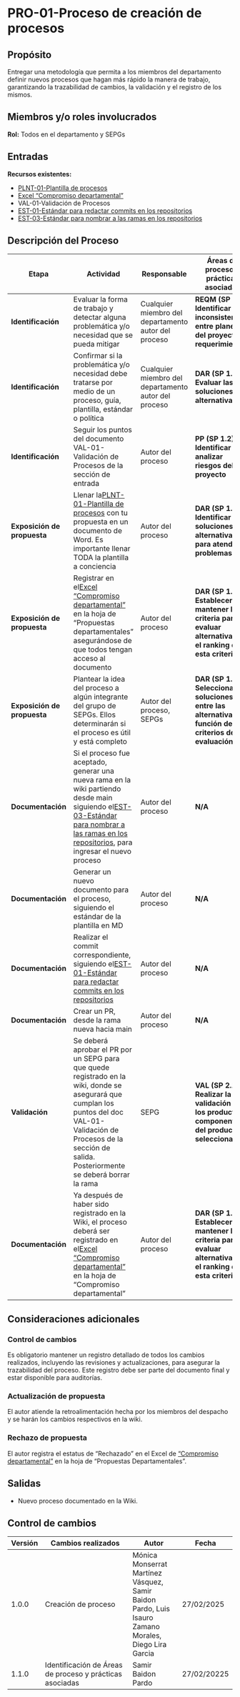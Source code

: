 # PRO-01-Proceso de creación de procesos

## Propósito

Entregar una metodología que permita a los miembros del departamento definir nuevos procesos que hagan más rápido la manera de trabajo, garantizando la trazabilidad de cambios, la validación y el registro de los mismos.

## Miembros y/o roles involucrados

**Rol:** Todos en el departamento y SEPGs

## Entradas

**Recursos existentes:**

- [PLNT-01-Plantilla de procesos](https://pix3l-it.github.io/Wiki/docs/plnt-01-plantilla-de-procesos)
- [Excel “Compromiso departamental”](https://docs.google.com/spreadsheets/d/1RRB6jh7V_bR9adNpOoehV3PxprRBelh4XOofEedCx2c/edit?usp=sharing)
- VAL-01-Validación de Procesos
- [EST-01-Estándar para redactar commits en los repositorios](https://pix3l-it.github.io/Wiki/docs/estandares/est-01-redactar-commits/)
- [EST-03-Estándar para nombrar a las ramas en los repositorios](https://pix3l-it.github.io/Wiki/docs/estandares/est-03-nombrar-ramas)

## Descripción del Proceso

| Etapa                              | Actividad                                                                                                                                                                                                                                                                  | Responsable                                          | Áreas de proceso y prácticas asociadas                                                                          |
| ---------------------------------- | -------------------------------------------------------------------------------------------------------------------------------------------------------------------------------------------------------------------------------------------------------------------------- | ---------------------------------------------------- | ----------------------------------------------------------------------------------------------------------------- |
| **Identificación**          | Evaluar la forma de trabajo y detectar alguna problemática y/o necesidad que se pueda mitigar                                                                                                                                                                             | Cualquier miembro del departamento autor del proceso | **REQM (SP 1.5) Identificar inconsistencias entre planes del proyecto y requerimientos**                    |
| **Identificación**          | Confirmar si la problemática y/o necesidad debe tratarse por medio de un proceso, guía, plantilla, estándar o política                                                                                                                                                 | Cualquier miembro del departamento autor del proceso | **DAR (SP 1.5) Evaluar las soluciones alternativas.**                                                       |
| **Identificación**          | Seguir los puntos del documento VAL-01-Validación de Procesos de la sección de entrada                                                                                                                                                                                   | Autor del proceso                                    | **PP (SP 1.2) Identificar y analizar riesgos del proyecto**                                                 |
| **Exposición de propuesta** | Llenar la[PLNT-01-Plantilla de procesos](https://pix3l-it.github.io/Wiki/docs/plnt-01-plantilla-de-procesos) con tu propuesta en un documento de Word. Es importante llenar TODA la plantilla a conciencia                                                                    | Autor del proceso                                    | **DAR (SP 1.3) Identificar soluciones alternativas para atender problemas**                                 |
| **Exposición de propuesta** | Registrar en el[Excel “Compromiso departamental”](https://docs.google.com/spreadsheets/d/1RRB6jh7V_bR9adNpOoehV3PxprRBelh4XOofEedCx2c/edit?usp=sharing) en la hoja de “Propuestas departamentales” asegurándose de que todos tengan acceso al documento                  | Autor del proceso                                    | **DAR (SP 1.2) Establecer y mantener la criteria para evaluar alternativas y el ranking de esta criteria**  |
| **Exposición de propuesta** | Plantear la idea del proceso a algún integrante del grupo de SEPGs. Ellos determinarán si el proceso es útil y está completo                                                                                                                                           | Autor del proceso, SEPGs                             | **DAR (SP 1.6) Seleccionar soluciones entre las alternativas en función de los criterios de evaluación.** |
| **Documentación**           | Si el proceso fue aceptado, generar una nueva rama en la wiki partiendo desde main siguiendo el[EST-03-Estándar para nombrar a las ramas en los repositorios](https://pix3l-it.github.io/Wiki/docs/estandares/est-03-nombrar-ramas), para ingresar el nuevo proceso          | Autor del proceso                                    | **N/A**                                                                                                     |
| **Documentación**           | Generar un nuevo documento para el proceso, siguiendo el estándar de la plantilla en MD                                                                                                                                                                                   | Autor del proceso                                    | **N/A**                                                                                                     |
| **Documentación**           | Realizar el commit correspondiente, siguiendo el[EST-01-Estándar para redactar commits en los repositorios](https://pix3l-it.github.io/Wiki/docs/estandares/est-01-redactar-commits/)                                                                                        | Autor del proceso                                    | **N/A**                                                                                                     |
| **Documentación**           | Crear un PR, desde la rama nueva hacia main                                                                                                                                                                                                                                | Autor del proceso                                    | **N/A**                                                                                                     |
| **Validación**              | Se deberá aprobar el PR por un SEPG para que quede registrado en la wiki, donde se asegurará que cumplan los puntos del doc VAL-01-Validación de Procesos de la sección de salida. Posteriormente se deberá borrar la rama                                            | SEPG                                                 | **VAL (SP 2.1) Realizar la validación de los productos y componentes del producto seleccionados.**         |
| **Documentación**           | Ya después de haber sido registrado en la Wiki, el proceso deberá ser registrado en el[Excel “Compromiso departamental”](https://docs.google.com/spreadsheets/d/1RRB6jh7V_bR9adNpOoehV3PxprRBelh4XOofEedCx2c/edit?usp=sharing) en la hoja de “Compromiso departamental” | Autor del proceso                                    | **DAR (SP 1.2) Establecer y mantener la criteria para evaluar alternativas y el ranking de esta criteria**  |

## Consideraciones adicionales

### Control de cambios

Es obligatorio mantener un registro detallado de todos los cambios realizados, incluyendo las revisiones y actualizaciones, para asegurar la trazabilidad del proceso. Este registro debe ser parte del documento final y estar disponible para auditorías.

### Actualización de propuesta

El autor atiende la retroalimentación hecha por los miembros del despacho y se harán los cambios respectivos en la wiki.

### Rechazo de propuesta

El autor registra el estatus de “Rechazado” en el Excel de [“Compromiso departamental”](https://docs.google.com/spreadsheets/d/1RRB6jh7V_bR9adNpOoehV3PxprRBelh4XOofEedCx2c/edit?usp=sharing) en la hoja de “Propuestas Departamentales”.

## Salidas

- Nuevo proceso documentado en la Wiki.

## Control de cambios

| Versión | Cambios realizados                                            | Autor                                                                                                   | Fecha       |
| -------- | ------------------------------------------------------------- | ------------------------------------------------------------------------------------------------------- | ----------- |
| 1.0.0    | Creación de proceso                                          | Mónica Monserrat Martínez Vásquez, Samir Baidon Pardo, Luis Isauro Zamano Morales, Diego Lira Garcia | 27/02/2025  |
| 1.1.0    | Identificación de Áreas de proceso y prácticas asociadas | Samir Baidon Pardo                                                                                      | 27/02/20225 |
